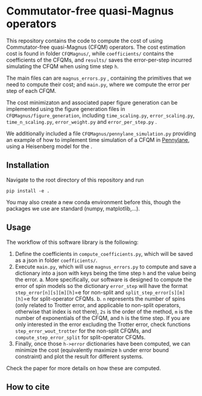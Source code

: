 # Commutator-free quasi-Magnus operators

This repository contains the code to compute the cost of using Commutator-free quasi-Magnus (CFQM) operators. The cost estimation cost is found in folder `CFQMagnus/`, while `coefficients/` contains the coefficients of the CFQMs, and `results/` saves the error-per-step incurred simulating the CFQM when using time step `h`.

The main files can are `magnus_errors.py` , containing the primitives that we need to compute their cost; and `main.py`, where we compute the error per step of each CFQM.

The cost minimizaton and associated paper figure generation can be implemented using the figure generation files in `CFQMagnus/figure_generation`, including `time_scaling.py`, `error_scaling.py`, `time_n_scaling.py`, `error_weight.py` and `error_per_step.py` .

We additionally included a file `CFQMagnus/pennylane_simulation.py` providing an example of how to implement time simulation of a CFQM in [Pennylane](https://pennylane.ai/), using a Heisenberg model for the .

## Installation

Navigate to the root directory of this repository and run

```shell
pip install -e .
```

You may also create a new conda environment before this, though the packages we use are standard (numpy, matplotlib,...).

## Usage

The workflow of this software library is the following:

1. Define the coefficients in `compute_coefficients.py`, which will be saved as a json in folder `coefficients/`.
2. Execute `main.py`, which will use `magnus_errors.py` to compute and save a dictionary into a json with keys being the time step `h` and the value being the error.
   a. More specifically, our software is designed to compute the error of spin models so the dictionary `error_step` will have the format `step_error[n][s][m][h]`=e for non-split and `split_step_error[s][m][h]`=e for split-operator CFQMs.
   b.  `n` represents the number of spins (only related to Trotter error, and applicable to non-split operators, otherwise that index is not there), `2s` is the order of the method, `m` is the number of exponentials of the CFQM, and `h` is the time step. If you are only interested in the error excluding the Trotter error, check functions `step_error_wout_trotter` for the non-split CFQMs, and `compute_step_error_split` for split-operator CFQMs.
3. Finally, once those `h->error` dictionaries have been computed, we can minimize the cost (equivalently maximize `h` under error bound constraint) and plot the result for different systems.

Check the paper for more details on how these are computed.

## How to cite
